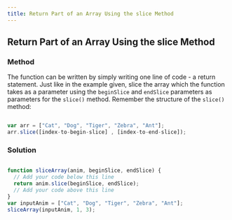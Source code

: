 ```yaml
---
title: Return Part of an Array Using the slice Method
---
```

## Return Part of an Array Using the slice Method

### Method

The function can be written by simply writing one line of code - a return statement. Just like in the example given, slice the array which the function takes as a parameter using the `beginSlice` and `endSlice` parameters as parameters for the `slice()` method.
Remember the structure of the `slice()` method:

```javascript

var arr = ["Cat", "Dog", "Tiger", "Zebra", "Ant"];
arr.slice([index-to-begin-slice] , [index-to-end-slice]);

```

### Solution

```javascript

function sliceArray(anim, beginSlice, endSlice) {
  // Add your code below this line
  return anim.slice(beginSlice, endSlice);
  // Add your code above this line
}
var inputAnim = ["Cat", "Dog", "Tiger", "Zebra", "Ant"];
sliceArray(inputAnim, 1, 3);

```
